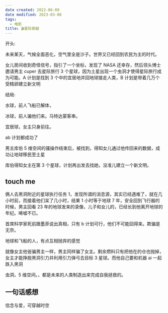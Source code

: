 ```yaml
---
date created: 2022-06-09
date modified: 2023-03-08
tags:
  - 电影
title: 🎬星际穿越
---
```


开头:

未来某天，气候全面恶化，空气里全是沙子。世界又已经回到农民为主的时代。

女儿房间收到奇怪信号，指引了一个坐标，发现了 NASA 还幸存，然后领头博士邀请男主 cuper 去星际旅行 3 个星球，因为土星出现一个虫洞才使得星际旅行成为可能。A 计划是找到 3 个中的宜居地并回地球接走人类，B 计划是带着几万个受精卵建立新文明

结局:

水球，前人飞船已解体，

冰球，前人骗他们来。马特达蒙客串。

宜居球，女主只身前往。

ab 计划都成功了

男主库伯 5 维空间的骚操作结束后，被找到，得知女儿通过他传回来的数据，成功让地球移民至土星

库伯得知女主在第 3 个星球，计划再出发去找她，没准儿建立一个新文明。

## touch me

俩人去黑洞附近的星球执行任务 1，发现所谓的消息源，其实已经遇难了，就在几小时前，而接着他们呆了几小时，结果 1 小时等于地球 7 年，安全回到飞行器的时候，男主回看 23 年的地球发来的录像，儿子和女儿的，已经长到他离开地球的年纪。唏嘘不已。

首席科学家死前跟墨菲说出真相，只有 b 计划可行，他们不可能回得来。欺骗是无奈。

地球和飞船的人，有点互相抛弃的感觉

就像女主他爸骗男主一样，男主同样骗了女主。剩余燃料只有把他在的仓也抛掉，女主才能挣脱黑洞引力并利用引力弹弓去目标 3 星球。而他自己要和机器 ai 一起跌入黑洞

虫洞，5 维空间。，都是未来的人类制造出来完成自我拯救的。

## 一句话感想

信念与爱，可穿越时空
